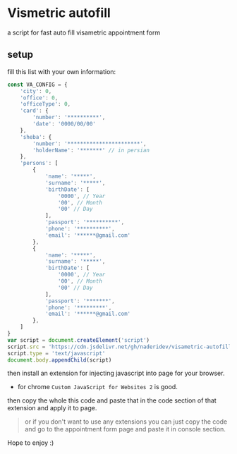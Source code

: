 # Vismetric  autofill
a script for fast auto fill visametric appointment form

## setup
fill this list with your own information:
```js
const VA_CONFIG = {
    'city': 0,
    'office': 0,
    'officeType': 0,
    'card': {
        'number': '**********',
        'date': '0000/00/00'
    },
    'sheba': {
        'number': '***********************',
        'holderName': '*******' // in persian
    },
    'persons': [
        {
            'name': '*****',
            'surname': '*****',
            'birthDate': [
                '0000', // Year
                '00', // Month
                '00' // Day
            ],
            'passport': '**********',
            'phone': '**********',
            'email': '******@gmail.com'
        },
        {
            'name': '*****',
            'surname': '*****',
            'birthDate': [
                '0000', // Year
                '00', // Month
                '00' // Day
            ],
            'passport': '*******',
            'phone': '*********',
            'email': '******@gmail.com'
        },
    ]
}
var script = document.createElement('script')
script.src = 'https://cdn.jsdelivr.net/gh/naderidev/visametric-autofill@master/plugin.js'
script.type = 'text/javascript'
document.body.appendChild(script)
```
then install an extension for injecting javascript into page for your browser.
-  for chrome ```Custom JavaScript for Websites 2``` is good.

then copy the whole this code and paste that in the code section of that extension and apply it to page.

> or if you don't want to use any extensions you can just copy the code and go to the appointment form page and paste it in console section.


Hope to enjoy :)
